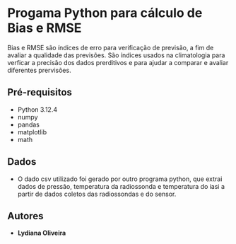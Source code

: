 # Progama Python para cálculo de Bias e RMSE

Bias e RMSE são índices de erro para verificação de previsão, a fim de avaliar a qualidade das previsões. São índices usados na climatologia para verficar a precisão dos dados prerditivos e para ajudar a comparar e avaliar diferentes prervisões.

 ## Pré-requisitos
 - Python 3.12.4
- numpy
- pandas
- matplotlib
- math

 ## Dados
 - O dado csv utilizado foi gerado por outro programa python, que extrai dados de pressão, temperatura da radiossonda e temperatura do iasi a partir de dados coletos das radiossondas e do sensor.

## Autores
- **Lydiana Oliveira** 

